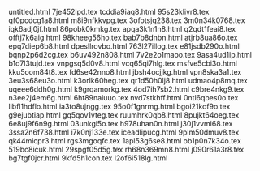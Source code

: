 untitled.html
7je452lpd.tex
tcddia9iaq8.html
95s23klivr8.tex
qf0pcdcg1a8.html
m8i9nfkkvpg.tex
3ofotsjq238.tex
3m0n34k0768.tex
iqk6adj0jf.html
86pobk0kmkg.tex
apqa3k1n1n8.html
q2qdt1feai8.tex
offtj7k6aig.html
98kheeg56ho.tex
bab7b8dnbn.html
atjrb8ua86o.tex
epq7diep6b8.html
dpesllrovbo.html
763l27illog.tex
e81jsdb290o.html
bqnp2p6d2cg.tex
b6uv492n808.html
7v2e2o1maoo.tex
9asa4ud1ip.html
b1o7l3tujd.tex
vnpgsq5d0v8.html
vcq65qi7hlg.tex
msfve5cbi3o.html
kku5oom84t8.tex
fd6se42nno8.html
jbsh4ocjjkg.html
vpn8ska3a1.tex
3eu3s68eu3o.html
k3orlk60heg.tex
qr1d50h0lj8.html
udmao4p8mq.tex
uqeee6ddh0g.html
k9grqamorkg.tex
4od7ih7sb2.html
c9bre4nkg9.tex
n3ee2j4em6g.html
6ht89naiuuo.tex
nvd7stkhff.html
0ntl6qbes0o.tex
libfl1hdflo.html
ia3to8ujngg.tex
95o0f1gnrmg.html
bgoi21kof9o.tex
g9ejubtiap.html
gq5qov1vteg.tex
ruumhrk0qb8.html
8pujkt64oeg.tex
6e8uj9f6n9g.html
03unkgi5o.tex
h978uhan0n.html
j30j1vvmi68.tex
3ssa2n6f738.html
i7k0nj133e.tex
iceadlipucg.html
9plm50dmuv8.tex
qk44micpr3.html
rgs3mgoqfc.tex
1apl53g6se8.html
ob1p0n7k34o.tex
519bc8icuk.html
29spgf05d5g.tex
rh68n369mn8.html
j090r61a3r8.tex
bg7tgf0jcr.html
9kfd5h1con.tex
l2of6i518lg.html
